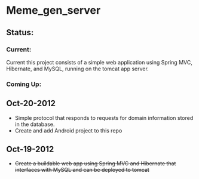 Meme_gen_server
====================

Status:
--------------------
### Current:
Current this project consists of a simple web application using Spring MVC, Hibernate, 
and MySQL, running on the tomcat app server.  

### Coming Up:
## Oct-20-2012
+ Simple protocol that responds to requests for domain information stored in the database.
+ Create and add Android project to this repo

## Oct-19-2012
+ ~~Create a buildable web app using Spring MVC and Hibernate that interfaces with MySQL and can be deployed to tomcat~~

